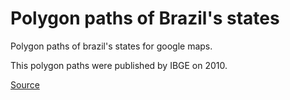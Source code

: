 # Polygon paths of Brazil's states
Polygon paths of brazil's states for google maps.

This polygon paths were published by IBGE on 2010.

[Source](https://bit.ly/3dtVT9h)